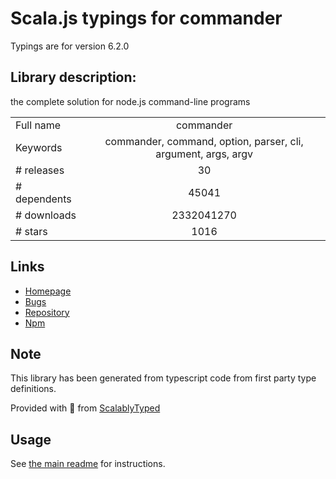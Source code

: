 
# Scala.js typings for commander

Typings are for version 6.2.0

## Library description:
the complete solution for node.js command-line programs

|                    |                 |
| ------------------ | :-------------: |
| Full name          | commander |
| Keywords           | commander, command, option, parser, cli, argument, args, argv |
| # releases         | 30 |
| # dependents       | 45041 |
| # downloads        | 2332041270 |
| # stars            | 1016 |

## Links
- [Homepage](https://github.com/tj/commander.js#readme)
- [Bugs](https://github.com/tj/commander.js/issues)
- [Repository](https://github.com/tj/commander.js)
- [Npm](https://www.npmjs.com/package/commander)
    


## Note
This library has been generated from typescript code from first party type definitions.

Provided with :purple_heart: from [ScalablyTyped](https://github.com/oyvindberg/ScalablyTyped)

## Usage
See [the main readme](../../readme.md) for instructions.



